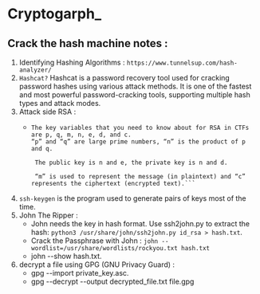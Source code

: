 # Cryptogarph_
## Crack the hash machine notes :
  1. Identifying Hashing Algorithms : `https://www.tunnelsup.com/hash-analyzer/`
  2. `Hashcat?`
Hashcat is a password recovery tool used for cracking password hashes using various attack methods. It is one of the fastest and most powerful password-cracking tools, supporting multiple hash types and attack modes.
  3. Attack side RSA :
     - ```
       The key variables that you need to know about for RSA in CTFs are p, q, m, n, e, d, and c.
       “p” and “q” are large prime numbers, “n” is the product of p and q.

        The public key is n and e, the private key is n and d.

        “m” is used to represent the message (in plaintext) and “c” represents the ciphertext (encrypted text).```
  4. `ssh-keygen` is the program used to generate pairs of keys most of the time.
  5. John The Ripper :
      - John needs the key in hash format. Use ssh2john.py to extract the hash: `python3 /usr/share/john/ssh2john.py id_rsa > hash.txt`.
      - Crack the Passphrase with John : `john --wordlist=/usr/share/wordlists/rockyou.txt hash.txt`
      - john --show hash.txt.
  6.  decrypt a file using GPG (GNU Privacy Guard) :
       - gpg --import private_key.asc.
       - gpg --decrypt --output decrypted_file.txt file.gpg
   
    

